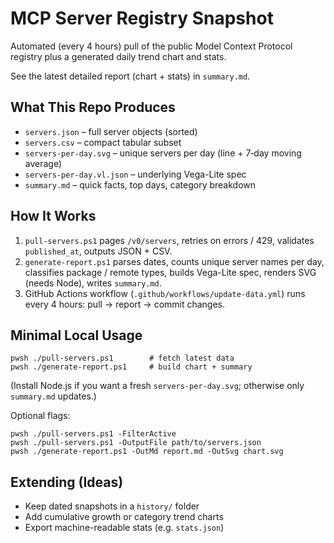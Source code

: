 # MCP Server Registry Snapshot

Automated (every 4 hours) pull of the public Model Context Protocol registry plus a generated daily trend chart and stats.

See the latest detailed report (chart + stats) in `summary.md`.

## What This Repo Produces
- `servers.json` – full server objects (sorted)
- `servers.csv` – compact tabular subset
- `servers-per-day.svg` – unique servers per day (line + 7‑day moving average)
- `servers-per-day.vl.json` – underlying Vega-Lite spec
- `summary.md` – quick facts, top days, category breakdown

## How It Works
1. `pull-servers.ps1` pages `/v0/servers`, retries on errors / 429, validates `published_at`, outputs JSON + CSV.
2. `generate-report.ps1` parses dates, counts unique server names per day, classifies package / remote types, builds Vega-Lite spec, renders SVG (needs Node), writes `summary.md`.
3. GitHub Actions workflow (`.github/workflows/update-data.yml`) runs every 4 hours: pull -> report -> commit changes.

## Minimal Local Usage
```pwsh
pwsh ./pull-servers.ps1        # fetch latest data
pwsh ./generate-report.ps1     # build chart + summary
```
(Install Node.js if you want a fresh `servers-per-day.svg`; otherwise only `summary.md` updates.)

Optional flags:
```pwsh
pwsh ./pull-servers.ps1 -FilterActive
pwsh ./pull-servers.ps1 -OutputFile path/to/servers.json
pwsh ./generate-report.ps1 -OutMd report.md -OutSvg chart.svg
```

## Extending (Ideas)
- Keep dated snapshots in a `history/` folder
- Add cumulative growth or category trend charts
- Export machine-readable stats (e.g. `stats.json`)
